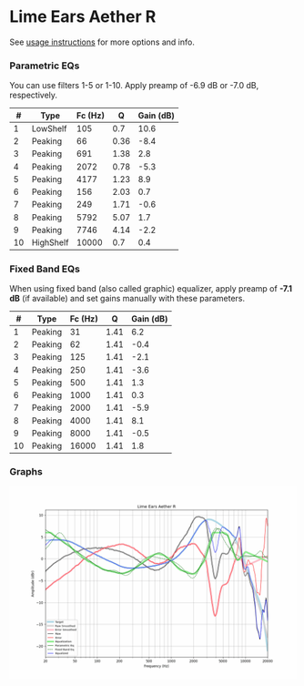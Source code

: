 # Lime Ears Aether R
See [usage instructions](https://github.com/jaakkopasanen/AutoEq#usage) for more options and info.

### Parametric EQs
You can use filters 1-5 or 1-10. Apply preamp of -6.9 dB or -7.0 dB, respectively.

|   # | Type      |   Fc (Hz) |    Q |   Gain (dB) |
|-----|-----------|-----------|------|-------------|
|   1 | LowShelf  |       105 | 0.7  |        10.6 |
|   2 | Peaking   |        66 | 0.36 |        -8.4 |
|   3 | Peaking   |       691 | 1.38 |         2.8 |
|   4 | Peaking   |      2072 | 0.78 |        -5.3 |
|   5 | Peaking   |      4177 | 1.23 |         8.9 |
|   6 | Peaking   |       156 | 2.03 |         0.7 |
|   7 | Peaking   |       249 | 1.71 |        -0.6 |
|   8 | Peaking   |      5792 | 5.07 |         1.7 |
|   9 | Peaking   |      7746 | 4.14 |        -2.2 |
|  10 | HighShelf |     10000 | 0.7  |         0.4 |

### Fixed Band EQs
When using fixed band (also called graphic) equalizer, apply preamp of **-7.1 dB** (if available) and set gains manually with these parameters.

|   # | Type    |   Fc (Hz) |    Q |   Gain (dB) |
|-----|---------|-----------|------|-------------|
|   1 | Peaking |        31 | 1.41 |         6.2 |
|   2 | Peaking |        62 | 1.41 |        -0.4 |
|   3 | Peaking |       125 | 1.41 |        -2.1 |
|   4 | Peaking |       250 | 1.41 |        -3.6 |
|   5 | Peaking |       500 | 1.41 |         1.3 |
|   6 | Peaking |      1000 | 1.41 |         0.3 |
|   7 | Peaking |      2000 | 1.41 |        -5.9 |
|   8 | Peaking |      4000 | 1.41 |         8.1 |
|   9 | Peaking |      8000 | 1.41 |        -0.5 |
|  10 | Peaking |     16000 | 1.41 |         1.8 |

### Graphs
![](./Lime%20Ears%20Aether%20R.png)
